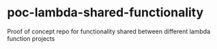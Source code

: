 # poc-lambda-shared-functionality
Proof of concept repo for functionality shared between different lambda function projects
